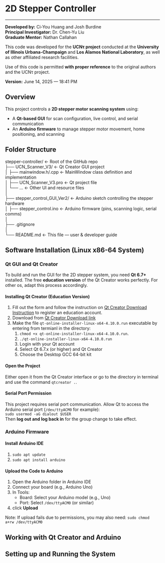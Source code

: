 # 2D Stepper Controller #

---

**Developed by:** Ci-You Huang and Josh Burdine  
**Principal Investigator:** Dr. Chen-Yu Liu  
**Graduate Mentor:** Nathan Callahan  

This code was developed for the **UCNτ project** conducted at the **University of Illinois Urbana-Champaign** and **Los Alamos National Laboratory**, as well as other affiliated research facilities.

Use of this code is permitted **with proper reference** to the original authors and the UCNτ project.

**Version:** June 14, 2025 — 18:41 PM

## Overview ##

This project controls a **2D stepper motor scanning system** using:
- A **Qt-based GUI** for scan configuration, live control, and serial communication
- An **Arduino firmware** to manage stepper motor movement, home positioning, and scanning

## Folder Structure ##

stepper-controller/            ← Root of the GitHub repo <br>
├── UCN_Scanner_V3/            ← Qt Creator GUI project <br>
│   ├── mainwindow.h/.cpp      ← MainWindow class definition and implementation <br>
│   ├── UCN_Scanner_V3.pro     ← Qt project file <br>
│   └── ...                    ← Other UI and resource files <br>
│ <br>
├── stepper_control_GUI_Ver2/  ← Arduino sketch controlling the stepper hardware <br>
│   ├── stepper_control.ino    ← Arduino firmware (pins, scanning logic, serial comms) <br>
│ <br>
├── .gitignore                 <br>
│ <br>
└── README.md                  ← This file — user & developer guide <br>

## Software Installation (Linux x86-64 System) ##

### Qt GUI and Qt Creator ###

To build and run the GUI for the 2D stepper system, you need **Qt 6.7+** installed. The free **education version** of the Qt Creator works perfectly. For other os, adapt this process accordingly. 

#### Installing Qt Creator (Education Version)

1. Fill out the form and follow the instruction on [Qt Creator Download Instruction](https://www.qt.io/qt-educational-license) to register an education account.
2. Download from [Qt Creator Download link](https://www.gt.io/download-gt-installer)
3. Make the file ``qt-online-installer-linux-x64-4.10.0.run`` executable by entering from termianl in the directory:
   1) ``chmod +x qt-online-installer-linux-x64-4.10.0.run``.
   2) ``./qt-online-installer-linux-x64-4.10.0.run``
   3) Login with your Qt account
   4) Select Qt 6.7.x (or higher) and Qt Creator
   5) Choose the Desktop GCC 64-bit kit

#### Open the Project ####

Either open it from the Qt Creator interface or go to the directory in terminal and use the command ``qtcreator .``.

#### Serial Port Permission ####

This project requires serial port communication. Allow Qt to access the Arduino serial port (``/dev/ttyACM0`` for example): <br>
``sudo usermod -aG dialout $USER`` <br>
Then **log out and log back in** for the group change to take effect.

### Arduino Firmware ###

#### Install Arduino IDE ####

1. ``sudo apt update``
2. ``sudo apt install arduino``

#### Upload the Code to Arduino ####

1. Open the Arduino folder in Arduino IDE
2. Connect your board (e.g., Arduino Uno)
3. In Tools:
   - Board: Select your Arduino model (e.g., Uno)
   - Port: Select ``/dev/ttyACM0`` (or similar)
4. click **Upload**

Note: If upload fails due to permissions, you may also need: ``sudo chmod a+rw /dev/ttyACM0``

## Working with Qt Creator and Arduino ##


## Setting up and Running the System ##
